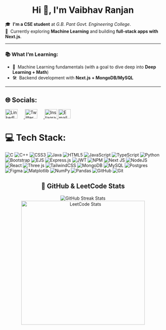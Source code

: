 <h1 align="center">Hi 👋, I'm Vaibhav Ranjan</h1>

🎓 &nbsp;**I'm a CSE student** at *G.B. Pant Govt. Engineering College*.  
📍 &nbsp;Currently exploring **Machine Learning** and building **full-stack apps with Next.js**.

---

### 📚 What I’m Learning:
- 🧠 &nbsp;Machine Learning fundamentals (with a goal to dive deep into **Deep Learning + Math**)
- 🛠️ &nbsp;Backend development with **Next.js + MongoDB/MySQL**
---

## 🌐 Socials:
<p align="left">
  <a href="https://www.linkedin.com/in/vaibhav-ranjan-9284062a9/" target="_blank" rel="noopener noreferrer">
    <img src="https://github.com/rahuldkjain/github-profile-readme-generator/blob/master/src/images/icons/Social/linked-in-alt.svg" alt="LinkedIn" height="30" width="40" style="margin-right: 20px;" />
  </a>
  <a href="https://x.com/VaibhavRANJAN_9" target="_blank" rel="noopener noreferrer">
    <img src="https://github.com/rahuldkjain/github-profile-readme-generator/blob/master/src/images/icons/Social/twitter.svg" alt="Twitter" height="30" width="40" style="margin-right: 20px;" />
  </a>
  <a href="https://www.instagram.com/vaibhav_nishant9/" target="_blank" rel="noopener noreferrer">
    <img src="https://github.com/rahuldkjain/github-profile-readme-generator/blob/master/src/images/icons/Social/instagram.svg" alt="Instagram" height="30" width="40" />
  </a>
  <a href="mailto:vaibhavranjan420@gmail.com" target="_blank" rel="noopener noreferrer">
    <img src="https://img.icons8.com/color/48/gmail-new.png" alt="Email" height="30" width="40" />
  </a>
</p>

# 💻 Tech Stack:
![C](https://img.shields.io/badge/c-%2300599C.svg?style=for-the-badge&logo=c&logoColor=white) ![C++](https://img.shields.io/badge/c++-%2300599C.svg?style=for-the-badge&logo=c%2B%2B&logoColor=white) ![CSS3](https://img.shields.io/badge/css3-%231572B6.svg?style=for-the-badge&logo=css3&logoColor=white) ![Java](https://img.shields.io/badge/java-%23ED8B00.svg?style=for-the-badge&logo=openjdk&logoColor=white) ![HTML5](https://img.shields.io/badge/html5-%23E34F26.svg?style=for-the-badge&logo=html5&logoColor=white) ![JavaScript](https://img.shields.io/badge/javascript-%23323330.svg?style=for-the-badge&logo=javascript&logoColor=%23F7DF1E) ![TypeScript](https://img.shields.io/badge/typescript-%23007ACC.svg?style=for-the-badge&logo=typescript&logoColor=white) ![Python](https://img.shields.io/badge/python-3670A0?style=for-the-badge&logo=python&logoColor=ffdd54) ![Bootstrap](https://img.shields.io/badge/bootstrap-%238511FA.svg?style=for-the-badge&logo=bootstrap&logoColor=white) ![EJS](https://img.shields.io/badge/ejs-%23B4CA65.svg?style=for-the-badge&logo=ejs&logoColor=black) ![Express.js](https://img.shields.io/badge/express.js-%23404d59.svg?style=for-the-badge&logo=express&logoColor=%2361DAFB) ![JWT](https://img.shields.io/badge/JWT-black?style=for-the-badge&logo=JSON%20web%20tokens) ![NPM](https://img.shields.io/badge/NPM-%23CB3837.svg?style=for-the-badge&logo=npm&logoColor=white) ![Next JS](https://img.shields.io/badge/Next-black?style=for-the-badge&logo=next.js&logoColor=white) ![NodeJS](https://img.shields.io/badge/node.js-6DA55F?style=for-the-badge&logo=node.js&logoColor=white) ![React](https://img.shields.io/badge/react-%2320232a.svg?style=for-the-badge&logo=react&logoColor=%2361DAFB) ![Three js](https://img.shields.io/badge/threejs-black?style=for-the-badge&logo=three.js&logoColor=white) ![TailwindCSS](https://img.shields.io/badge/tailwindcss-%2338B2AC.svg?style=for-the-badge&logo=tailwind-css&logoColor=white) ![MongoDB](https://img.shields.io/badge/MongoDB-%234ea94b.svg?style=for-the-badge&logo=mongodb&logoColor=white) ![MySQL](https://img.shields.io/badge/mysql-4479A1.svg?style=for-the-badge&logo=mysql&logoColor=white) ![Postgres](https://img.shields.io/badge/postgres-%23316192.svg?style=for-the-badge&logo=postgresql&logoColor=white) ![Figma](https://img.shields.io/badge/figma-%23F24E1E.svg?style=for-the-badge&logo=figma&logoColor=white) ![Matplotlib](https://img.shields.io/badge/Matplotlib-%23ffffff.svg?style=for-the-badge&logo=Matplotlib&logoColor=black) ![NumPy](https://img.shields.io/badge/numpy-%23013243.svg?style=for-the-badge&logo=numpy&logoColor=white) ![Pandas](https://img.shields.io/badge/pandas-%23150458.svg?style=for-the-badge&logo=pandas&logoColor=white) ![GitHub](https://img.shields.io/badge/github-%23121011.svg?style=for-the-badge&logo=github&logoColor=white) ![Git](https://img.shields.io/badge/git-%23F05033.svg?style=for-the-badge&logo=git&logoColor=white)

<h2 align="center">🚀 GitHub & LeetCode Stats</h2>

<div align="center">

  <!-- GitHub Streak Stats -->
  <img src="https://nirzak-streak-stats.vercel.app/?user=VAIBHAVranjan1&theme=dark&hide_border=true" alt="GitHub Streak Stats" />

  <!-- LeetCode Stats Card -->
  <a href="https://leetcode.com/u/NishantKumar5/">
    <img src="https://leetcard.jacoblin.cool/NishantKumar5?theme=dark" width="400" alt="LeetCode Stats" />
  </a>

</div>
